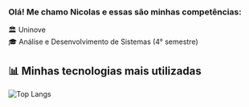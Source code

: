### Olá! Me chamo Nicolas e essas são minhas competências:
🏛 Uninove <br>
🎓 Análise e Desenvolvimento de Sistemas (4° semestre) <br>

###

## 📊 Minhas tecnologias mais utilizadas

![Top Langs](https://github-readme-stats.vercel.app/api/top-langs/?username=nhengler&layout=compact&langs_count=6&theme=tokyonight)

